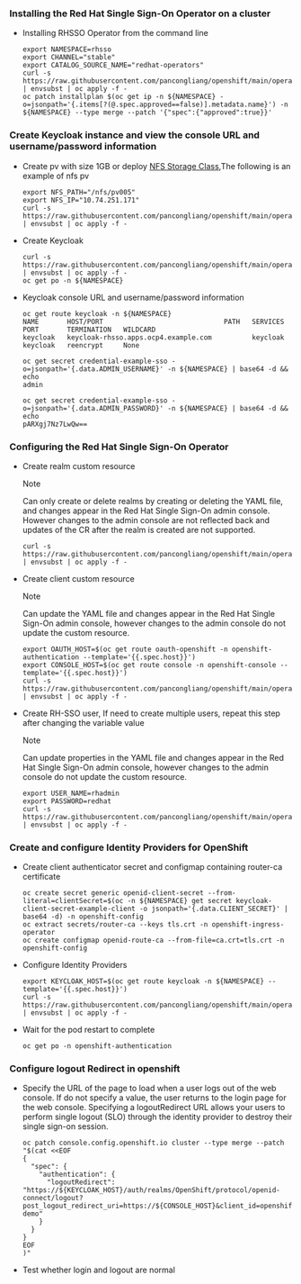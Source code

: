 ### Installing the Red Hat Single Sign-On Operator on a cluster

* Installing RHSSO Operator from the command line
  ```
  export NAMESPACE=rhsso
  export CHANNEL="stable"
  export CATALOG_SOURCE_NAME="redhat-operators"  
  curl -s https://raw.githubusercontent.com/pancongliang/openshift/main/operator/rhsso/01_deploy_operator.yaml | envsubst | oc apply -f -
  oc patch installplan $(oc get ip -n ${NAMESPACE} -o=jsonpath='{.items[?(@.spec.approved==false)].metadata.name}') -n ${NAMESPACE} --type merge --patch '{"spec":{"approved":true}}'
  ```

### Create Keycloak instance and view the console URL and username/password information

* Create pv with size 1GB or deploy [NFS Storage Class](https://github.com/pancongliang/openshift/edit/main/storage/nfs_storageclass/readme.md),The following is an example of nfs pv
  
  ```
  export NFS_PATH="/nfs/pv005"
  export NFS_IP="10.74.251.171"
  curl -s https://raw.githubusercontent.com/pancongliang/openshift/main/operator/rhsso/02_create_keycloak_pv.yaml | envsubst | oc apply -f -
  ```
  
* Create Keycloak
  ```
  curl -s https://raw.githubusercontent.com/pancongliang/openshift/main/operator/rhsso/02_create_keycloak.yaml | envsubst | oc apply -f -
  oc get po -n ${NAMESPACE}
  ```
  
* Keycloak console URL and username/password information
  ```
  oc get route keycloak -n ${NAMESPACE}
  NAME       HOST/PORT                              PATH   SERVICES   PORT       TERMINATION   WILDCARD
  keycloak   keycloak-rhsso.apps.ocp4.example.com          keycloak   keycloak   reencrypt     None

  oc get secret credential-example-sso -o=jsonpath='{.data.ADMIN_USERNAME}' -n ${NAMESPACE} | base64 -d && echo
  admin
  
  oc get secret credential-example-sso -o=jsonpath='{.data.ADMIN_PASSWORD}' -n ${NAMESPACE} | base64 -d && echo
  pARXgj7Nz7LwQw==
  ```
  
### Configuring the Red Hat Single Sign-On Operator

* Create realm custom resource
    > [!NOTE]  
    > Can only create or delete realms by creating or deleting the YAML file, and changes appear in the Red Hat Single Sign-On admin console.
    > However changes to the admin console are not reflected back and updates of the CR after the realm is created are not supported.
  ```  
  curl -s https://raw.githubusercontent.com/pancongliang/openshift/main/operator/rhsso/03_create_keycloak_realm.yaml | envsubst | oc apply -f -
  ```

* Create client custom resource
    > [!NOTE]  
    > Can update the YAML file and changes appear in the Red Hat Single Sign-On admin console,
    > however changes to the admin console do not update the custom resource.
  ```
  export OAUTH_HOST=$(oc get route oauth-openshift -n openshift-authentication --template='{{.spec.host}}')
  export CONSOLE_HOST=$(oc get route console -n openshift-console --template='{{.spec.host}}')
  curl -s https://raw.githubusercontent.com/pancongliang/openshift/main/operator/rhsso/04_create_keycloak_client.yaml | envsubst | oc apply -f -
  ```
  
* Create RH-SSO user, If need to create multiple users, repeat this step after changing the variable value
    > [!NOTE]  
    > Can update properties in the YAML file and changes appear in the Red Hat Single Sign-On admin console,
    > however changes to the admin console do not update the custom resource.
  ```
  export USER_NAME=rhadmin
  export PASSWORD=redhat
  curl -s https://raw.githubusercontent.com/pancongliang/openshift/main/operator/rhsso/05_create_keycloak_user.yaml | envsubst | oc apply -f -
  ```

### Create and configure Identity Providers for OpenShift

* Create client authenticator secret and configmap containing router-ca certificate
  ```
  oc create secret generic openid-client-secret --from-literal=clientSecret=$(oc -n ${NAMESPACE} get secret keycloak-client-secret-example-client -o jsonpath='{.data.CLIENT_SECRET}' | base64 -d) -n openshift-config
  oc extract secrets/router-ca --keys tls.crt -n openshift-ingress-operator
  oc create configmap openid-route-ca --from-file=ca.crt=tls.crt -n openshift-config
  ```

* Configure Identity Providers
  ```
  export KEYCLOAK_HOST=$(oc get route keycloak -n ${NAMESPACE} --template='{{.spec.host}}')
  curl -s https://raw.githubusercontent.com/pancongliang/openshift/main/operator/rhsso/06_configure_identity_provider.yaml | envsubst | oc apply -f -
  ```

* Wait for the pod restart to complete
  ```
  oc get po -n openshift-authentication
  ```

### Configure logout Redirect in openshift
* Specify the URL of the page to load when a user logs out of the web console.
  If do not specify a value, the user returns to the login page for the web console.
  Specifying a logoutRedirect URL allows your users to perform single logout (SLO) through the identity provider to destroy their single sign-on session.

  ```
  oc patch console.config.openshift.io cluster --type merge --patch "$(cat <<EOF
  {
    "spec": {
      "authentication": {
        "logoutRedirect": "https://${KEYCLOAK_HOST}/auth/realms/OpenShift/protocol/openid-connect/logout?post_logout_redirect_uri=https://${CONSOLE_HOST}&client_id=openshift-demo"
      }
    }
  }
  EOF
  )"
  ```

* Test whether login and logout are normal
  
